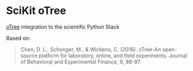 # SciKit oTree

[oTree](http://www.otree.org/) integration to the scientific Python Stack

Based on:

>   Chen, D. L., Schonger, M., & Wickens, C. (2016).
    oTree-An open-source platform for laboratory, online, and field experiments.
    Journal of Behavioral and Experimental Finance, 9, 88-97.
